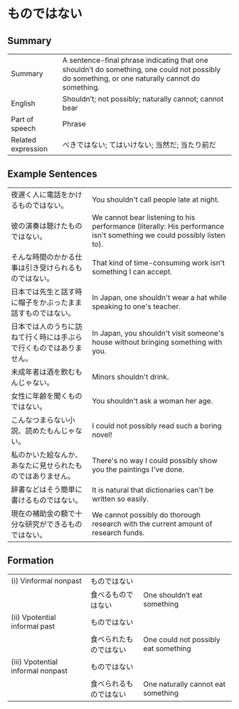 # ものではない

## Summary

<table><tr>   <td>Summary</td>   <td>A sentence-ﬁnal phrase indicating that one shouldn’t do something, one could not possibly do something, or one naturally cannot do something.</td></tr><tr>   <td>English</td>   <td>Shouldn’t; not possibly; naturally cannot; cannot bear</td></tr><tr>   <td>Part of speech</td>   <td>Phrase</td></tr><tr>   <td>Related expression</td>   <td>べきではない; てはいけない; 当然だ; 当たり前だ</td></tr></table>

## Example Sentences

<table><tr>   <td>夜遅く人に電話をかけるものではない。</td>   <td>You shouldn't call people late at night.</td></tr><tr>   <td>彼の演奏は聴けたものではない。</td>   <td>We cannot bear listening to his performance (literally: His performance isn't something we could possibly listen to).</td></tr><tr>   <td>そんな時間のかかる仕事は引き受けられるものではない。</td>   <td>That kind of time-consuming work isn't something I can accept.</td></tr><tr>   <td>日本では先生と話す時に帽子をかぶったまま話すものではない。</td>   <td>In Japan, one shouldn't wear a hat while speaking to one's teacher.</td></tr><tr>   <td>日本では人のうちに訪ねて行く時には手ぶらで行くものではありません。</td>   <td>In Japan, you shouldn't visit someone's house without bringing something with you.</td></tr><tr>   <td>未成年者は酒を飲むもんじゃない。</td>   <td>Minors shouldn't drink.</td></tr><tr>   <td>女性に年齢を聞くものではない。</td>   <td>You shouldn't ask a woman her age.</td></tr><tr>   <td>こんなつまらない小説、読めたもんじゃない。</td>   <td>I could not possibly read such a boring novel!</td></tr><tr>   <td>私のかいた絵なんか、あなたに見せられたものではありません。</td>   <td>There's no way I could possibly show you the paintings I've done.</td></tr><tr>   <td>辞書などはそう簡単に書けるものではない。</td>   <td>It is natural that dictionaries can't be written so easily.</td></tr><tr>   <td>現在の補助金の額で十分な研究ができるものではない。</td>   <td>We cannot possibly do thorough research with the current amount of research funds.</td></tr></table>

## Formation

<table class="table"><tbody><tr class="tr head"><td class="td"><span class="numbers">(i)</span> <span class="bold">Vinformal nonpast</span></td><td class="td"><span class="concept">ものではない</span></td><td class="td"></td></tr><tr class="tr"><td class="td"></td><td class="td"><span>食べる</span><span class="concept">ものではない</span></td><td class="td"><span>One shouldn’t eat something</span></td></tr><tr class="tr head"><td class="td"><span class="numbers">(ii)</span> <span class="bold">Vpotential informal past</span></td><td class="td"><span class="concept">ものではない</span></td><td class="td"></td></tr><tr class="tr"><td class="td"></td><td class="td"><span>食べられた</span><span class="concept">ものではない</span></td><td class="td"><span>One could not possibly eat something</span></td></tr><tr class="tr head"><td class="td"><span class="numbers">(iii)</span> <span class="bold">Vpotential informal nonpast</span></td><td class="td"><span class="concept">ものではない</span></td><td class="td"></td></tr><tr class="tr"><td class="td"></td><td class="td"><span>食べられる</span><span class="concept">ものではない</span></td><td class="td"><span>One naturally cannot eat something</span></td></tr></tbody></table>

